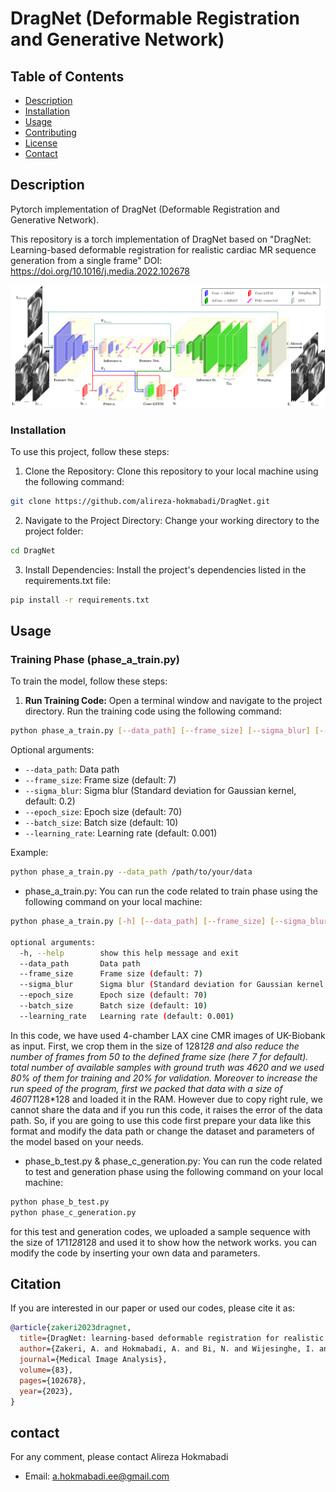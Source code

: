 # DragNet (Deformable Registration and Generative Network)

## Table of Contents
- [Description](#description)
- [Installation](#installation)
- [Usage](#usage)
- [Contributing](#contributing)
- [License](#license)
- [Contact](#contact)

## Description
Pytorch implementation of DragNet (Deformable Registration and Generative Network).

This repository is a torch implementation of DragNet based on "DragNet: Learning-based deformable registration for realistic cardiac MR sequence generation from a single frame"
DOI: https://doi.org/10.1016/j.media.2022.102678

![alt text](https://github.com/alireza-hokmabadi/DragNet/blob/master/data/model_structure.jpg)

### Installation
To use this project, follow these steps:

1. Clone the Repository: Clone this repository to your local machine using the following command:

```bash
git clone https://github.com/alireza-hokmabadi/DragNet.git
```

2. Navigate to the Project Directory: Change your working directory to the project folder:

```bash
cd DragNet
```

3. Install Dependencies: Install the project's dependencies listed in the requirements.txt file:

```bash
pip install -r requirements.txt
```

## Usage

### Training Phase (phase_a_train.py)

To train the model, follow these steps:

1. **Run Training Code:** Open a terminal window and navigate to the project directory. Run the training code using the following command:

```bash
python phase_a_train.py [--data_path] [--frame_size] [--sigma_blur] [--epoch_size] [--batch_size] [--learning_rate]
```

Optional arguments:

- `--data_path`: Data path
- `--frame_size`: Frame size (default: 7)
- `--sigma_blur`: Sigma blur (Standard deviation for Gaussian kernel, default: 0.2)
- `--epoch_size`: Epoch size (default: 70)
- `--batch_size`: Batch size (default: 10)
- `--learning_rate`: Learning rate (default: 0.001)

Example:

```bash
python phase_a_train.py --data_path /path/to/your/data
```



- phase_a_train.py: You can run the code related to train phase using the following command on your local machine:
```bash
python phase_a_train.py [-h] [--data_path] [--frame_size] [--sigma_blur] [--epoch_size] [--batch_size] [--learning_rate]

optional arguments:
  -h, --help        show this help message and exit
  --data_path       Data path
  --frame_size      Frame size (default: 7)
  --sigma_blur      Sigma blur (Standard deviation for Gaussian kernel, default: 0.2)
  --epoch_size      Epoch size (default: 70)
  --batch_size      Batch size (default: 10)
  --learning_rate   Learning rate (default: 0.001)
```
In this code, we have used 4-chamber LAX cine CMR images of UK-Biobank as input. First, we crop them in the size of 128*128 and also reduce the number of frames from 50 to the defined frame size (here 7 for default). total number of available samples with ground truth was 4620 and we used 80% of them for training and 20% for validation. Moreover to increase the run speed of the program, first we packed that data with a size of 460*7*1*128*128 and loaded it in the RAM.
However due to copy right rule, we cannot share the data and if you run this code, it raises the error of the data path. So, if you are going to use this code first prepare your data like this format and modify the data path or change the dataset and parameters of the model based on your needs.

- phase_b_test.py & phase_c_generation.py: You can run the code related to test and generation phase using the following command on your local machine:
```bash
python phase_b_test.py
python phase_c_generation.py
```
for this test and generation codes, we uploaded a sample sequence with the size of 1*7*1*128*128 and used it to show how the network works. you can modify the code by inserting your own data and parameters.


## Citation

If you are interested in our paper or used our codes, please cite it as:

```bibtex
@article{zakeri2023dragnet,
  title={DragNet: learning-based deformable registration for realistic cardiac MR sequence generation from a single frame},
  author={Zakeri, A. and Hokmabadi, A. and Bi, N. and Wijesinghe, I. and Nix, M. G. and Petersen, S. E. and Frangi, A. F. and Taylor, Z. A. and Gooya, A.},
  journal={Medical Image Analysis},
  volume={83},
  pages={102678},
  year={2023},
}
```

## contact
For any comment, please contact Alireza Hokmabadi
- Email: [a.hokmabadi.ee@gmail.com](mailto:a.hokmabadi.ee@gmail.com)



